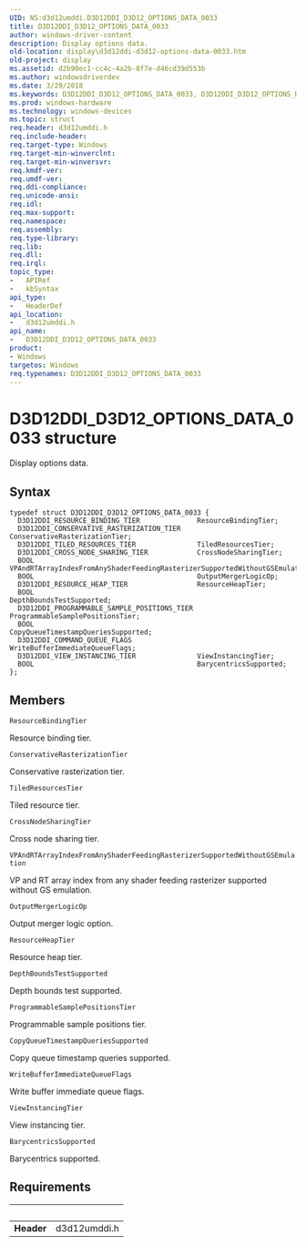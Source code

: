 ```yaml
---
UID: NS:d3d12umddi.D3D12DDI_D3D12_OPTIONS_DATA_0033
title: D3D12DDI_D3D12_OPTIONS_DATA_0033
author: windows-driver-content
description: Display options data.
old-location: display\d3d12ddi-d3d12-options-data-0033.htm
old-project: display
ms.assetid: d2b90ec1-cc4c-4a2b-8f7e-d46cd39d553b
ms.author: windowsdriverdev
ms.date: 3/29/2018
ms.keywords: D3D12DDI_D3D12_OPTIONS_DATA_0033, D3D12DDI_D3D12_OPTIONS_DATA_0033 structure [Display Devices], d3d12umddi/D3D12DDI_D3D12_OPTIONS_DATA_0033, display.d3d12ddi-d3d12-options-data-0033
ms.prod: windows-hardware
ms.technology: windows-devices
ms.topic: struct
req.header: d3d12umddi.h
req.include-header: 
req.target-type: Windows
req.target-min-winverclnt: 
req.target-min-winversvr: 
req.kmdf-ver: 
req.umdf-ver: 
req.ddi-compliance: 
req.unicode-ansi: 
req.idl: 
req.max-support: 
req.namespace: 
req.assembly: 
req.type-library: 
req.lib: 
req.dll: 
req.irql: 
topic_type:
-	APIRef
-	kbSyntax
api_type:
-	HeaderDef
api_location:
-	d3d12umddi.h
api_name:
-	D3D12DDI_D3D12_OPTIONS_DATA_0033
product:
- Windows
targetos: Windows
req.typenames: D3D12DDI_D3D12_OPTIONS_DATA_0033
---
```


# D3D12DDI_D3D12_OPTIONS_DATA_0033 structure
Display options data.

## Syntax
```
typedef struct D3D12DDI_D3D12_OPTIONS_DATA_0033 {
  D3D12DDI_RESOURCE_BINDING_TIER              ResourceBindingTier;
  D3D12DDI_CONSERVATIVE_RASTERIZATION_TIER    ConservativeRasterizationTier;
  D3D12DDI_TILED_RESOURCES_TIER               TiledResourcesTier;
  D3D12DDI_CROSS_NODE_SHARING_TIER            CrossNodeSharingTier;
  BOOL                                        VPAndRTArrayIndexFromAnyShaderFeedingRasterizerSupportedWithoutGSEmulation;
  BOOL                                        OutputMergerLogicOp;
  D3D12DDI_RESOURCE_HEAP_TIER                 ResourceHeapTier;
  BOOL                                        DepthBoundsTestSupported;
  D3D12DDI_PROGRAMMABLE_SAMPLE_POSITIONS_TIER ProgrammableSamplePositionsTier;
  BOOL                                        CopyQueueTimestampQueriesSupported;
  D3D12DDI_COMMAND_QUEUE_FLAGS                WriteBufferImmediateQueueFlags;
  D3D12DDI_VIEW_INSTANCING_TIER               ViewInstancingTier;
  BOOL                                        BarycentricsSupported;
};
```

## Members


`ResourceBindingTier`

Resource binding tier.

`ConservativeRasterizationTier`

Conservative rasterization tier.

`TiledResourcesTier`

Tiled resource tier.

`CrossNodeSharingTier`

Cross node sharing tier.

`VPAndRTArrayIndexFromAnyShaderFeedingRasterizerSupportedWithoutGSEmulation`

VP and RT array index from any shader feeding rasterizer supported without GS emulation.

`OutputMergerLogicOp`

Output merger logic option.

`ResourceHeapTier`

Resource heap tier.

`DepthBoundsTestSupported`

Depth bounds test supported.

`ProgrammableSamplePositionsTier`

Programmable sample positions tier.

`CopyQueueTimestampQueriesSupported`

Copy queue timestamp queries supported.

`WriteBufferImmediateQueueFlags`

Write buffer immediate queue flags.

`ViewInstancingTier`

View instancing tier.

`BarycentricsSupported`

Barycentrics supported.


## Requirements
| &nbsp; | &nbsp; |
| ---- |:---- |
| **Header** | d3d12umddi.h |